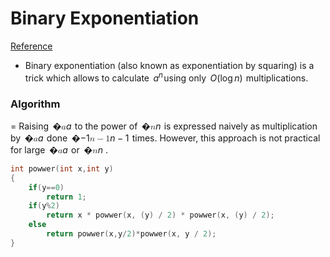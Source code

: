 # Binary Exponentiation 
[Reference](https://cp-algorithms.com/algebra/binary-exp.html#algorithm)
- Binary exponentiation (also known as exponentiation by squaring) is a trick which allows to calculate   $a^n$ using only   $O(\log n)$  multiplications.

### Algorithm
= Raising   �<math xmlns="http://www.w3.org/1998/Math/MathML"><mi>a</mi></math>$a$  to the power of   �<math xmlns="http://www.w3.org/1998/Math/MathML"><mi>n</mi></math>$n$  is expressed naively as multiplication by   �<math xmlns="http://www.w3.org/1998/Math/MathML"><mi>a</mi></math>$a$  done   �−1<math xmlns="http://www.w3.org/1998/Math/MathML"><mi>n</mi><mo>−</mo><mn>1</mn></math>$n - 1$  times. However, this approach is not practical for large   �<math xmlns="http://www.w3.org/1998/Math/MathML"><mi>a</mi></math>$a$  or   �<math xmlns="http://www.w3.org/1998/Math/MathML"><mi>n</mi></math>$n$ .

```c++
int powwer(int x,int y)
{
    if(y==0)
        return 1;
    if(y%2)
        return x * powwer(x, (y) / 2) * powwer(x, (y) / 2);
    else
        return powwer(x,y/2)*powwer(x, y / 2);
}
```
